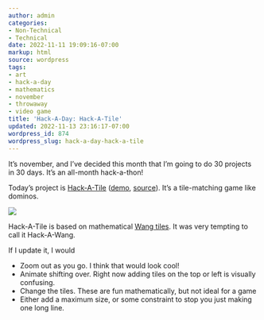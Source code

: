 ```yaml
---
author: admin
categories:
- Non-Technical
- Technical
date: 2022-11-11 19:09:16-07:00
markup: html
source: wordpress
tags:
- art
- hack-a-day
- mathematics
- november
- throwaway
- video game
title: 'Hack-A-Day: Hack-A-Tile'
updated: 2022-11-13 23:16:17-07:00
wordpress_id: 874
wordpress_slug: hack-a-day-hack-a-tile
---
```

It’s november, and I’ve decided this month that I’m going to do 30 projects in 30 days. It’s an all-month hack-a-thon!

Today’s project is [Hack-A-Tile][1] ([demo][2], [source][3]). It’s a tile-matching game like dominos.

[![](https://blog.za3k.com/wp-content/uploads/2022/11/screenshot-10.png)][4]

Hack-A-Tile is based on mathematical [Wang tiles][5]. It was very tempting to call it Hack-A-Wang.

If I update it, I would

-   Zoom out as you go. I think that would look cool!
-   Animate shifting over. Right now adding tiles on the top or left is visually confusing.
-   Change the tiles. These are fun mathematically, but not ideal for a game
-   Either add a maximum size, or some constraint to stop you just making one long line.

[1]: https://tilde.za3k.com/hackaday/tile/
[2]: https://tilde.za3k.com/hackaday/tile/
[3]: https://github.com/za3k/day11_tile
[4]: https://tilde.za3k.com/hackaday/tile/
[5]: https://en.wikipedia.org/wiki/Wang_tile
